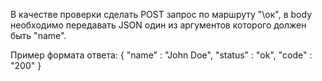 В качестве проверки сделать POST запрос по маршруту "\ок", в body необходимо передавать JSON один из аргументов которого должен быть "name".

Пример формата ответа: 
{
  "name" : "John Doe",
  "status" : "ok",
  "code" : "200"
}
